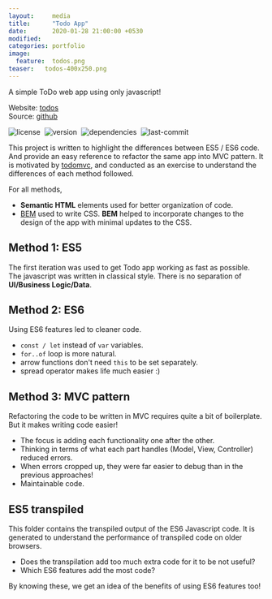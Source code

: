 ```yaml
---
layout:     media
title:      "Todo App"
date:       2020-01-28 21:00:00 +0530
modified:   
categories: portfolio
image:
  feature:  todos.png
teaser:   todos-400x250.png
---
```

A simple ToDo web app using only javascript!

Website: [todos](https://raravi.github.io/todo-vanilla/)<br />
Source: [github](https://github.com/raravi/todo-vanilla)

![license](https://img.shields.io/github/license/raravi/todo-vanilla)&nbsp;&nbsp;![version](https://img.shields.io/github/package-json/v/raravi/todo-vanilla)&nbsp;&nbsp;![dependencies](https://img.shields.io/depfu/raravi/todo-vanilla)&nbsp;&nbsp;![last-commit](https://img.shields.io/github/last-commit/raravi/todo-vanilla)

This project is written to highlight the differences between ES5 / ES6 code. And provide an easy reference to refactor the same app into MVC pattern. It is motivated by [todomvc](http://todomvc.com), and conducted as an exercise to understand the differences of each method followed.

For all methods,
* **Semantic HTML** elements used for better organization of code.
* [BEM](http://getbem.com/) used to write CSS. **BEM** helped to incorporate changes to the design of the app with minimal updates to the CSS.

## Method 1: ES5

The first iteration was used to get Todo app working as fast as possible. The javascript was written in classical style. There is no separation of **UI/Business Logic/Data**.

## Method 2: ES6

Using ES6 features led to cleaner code.
* `const / let` instead of `var` variables.
* `for..of` loop is more natural.
* arrow functions don't need `this` to be set separately.
* spread operator makes life much easier :)

## Method 3: MVC pattern

Refactoring the code to be written in MVC requires quite a bit of boilerplate. But it makes writing code easier!
* The focus is adding each functionality one after the other.
* Thinking in terms of what each part handles (Model, View, Controller) reduced errors.
* When errors cropped up, they were far easier to debug than in the previous approaches!
* Maintainable code.

## ES5 transpiled

This folder contains the transpiled output of the ES6 Javascript code. It is generated to understand the performance of transpiled code on older browsers.

* Does the transpilation add too much extra code for it to be not useful?
* Which ES6 features add the most code?

By knowing these, we get an idea of the benefits of using ES6 features too!
